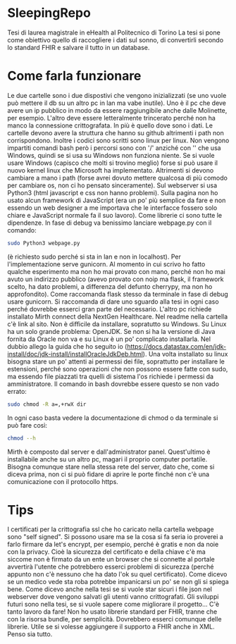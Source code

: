 # SleepingRepo
Tesi di laurea magistrale in eHealth al Politecnico di Torino
La tesi si pone come obiettivo quello di raccogliere i dati sul sonno, di convertirli secondo lo standard FHIR e salvare il tutto in un database.

# Come farla funzionare
Le due cartelle sono i due dispostivi che vengono inizializzati (se uno vuole può mettere il db su un altro pc in lan ma vabe inutile). Uno è il pc che deve avere un ip pubblico in modo da essere raggiungibile anche dalle Molinette, per esempio. L'altro deve essere letteralmente trincerato perché non ha manco la connessione crittografata. In più è quello dove sono i dati. Le cartelle devono avere la struttura che hanno su github altrimenti i path non corrispondono. Inoltre i codici sono scritti sono linux per linux. Non vengono impartiti comandi bash però i percorsi sono con  '/' anziché con '\' che usa Windows, quindi se si usa su Windows non funziona niente. Se si vuole usare Windows (capisco che molti si trovino meglio) forse si può usare il nuovo kernel linux che Microsoft ha implementato. Altrimenti si devono cambiare a mano i path (forse avrei dovuto mettere qualcosa di più comodo per cambiare os, non ci ho pensato sinceramente). Sul webserver si usa Python3 (html javascript e css non hanno problemi). Sulla pagina non ho usato alcun framework di JavaScript (era un po' più semplice da fare e non essendo un web designer a me importava che le interfacce fossero solo chiare e JavaScript normale fa il suo lavoro). Come librerie ci sono tutte le dipendenze. In fase di debug va benissimo lanciare webpage.py con il comando: 
``` Bash
sudo Python3 webpage.py
```
(è richiesto sudo perché si sta in lan e non in localhost). Per l'implementazione serve gunicorn. Al momento in cui scrivo ho fatto qualche esperimento ma non ho mai provato con mano, perché non ho mai avuto un indirizzo pubblico (avevo provato con noip ma flask, il framework scelto, ha dato problemi, a differenza del defunto cherrypy, ma non ho approfondito). Come raccomanda flask stesso da terminale in fase di debug usare gunicorn. Si raccomanda di dare uno sguardo alla tesi in ogni caso perché dovrebbe esserci gran parte del necessario.
L'altro pc richiede installato Mirth connect della NextGen Healthcare. Nel readme nella cartella c'è link al sito. Non è difficile da installare, sopratutto su Windows. Su Linux ha un solo grande problema: OpenJDK. Se non si ha la versione di Java fornita da Oracle non va e su Linux è un po' complicato installarla. Nel dubbio allego la guida che ho seguito io (https://docs.datastax.com/en/jdk-install/doc/jdk-install/installOracleJdkDeb.html). Una volta installato su linux bisogna stare un po' attenti ai permessi dei file, soprattutto per installare le estensioni, perché sono operazioni che non possono essere fatte con sudo, ma essendo file piazzati tra quelli di sistema l'os richiede i permessi da amministratore. Il comando in bash dovrebbe essere questo se non vado errato: 
```Bash
sudo chmod -R a=,+rwX dir
``` 
In ogni caso basta vedere la documentazione di chmod o da terminale si può fare così:
```Bash
chmod --h
```
Mirth è composto dal server e dall'administrator panel. Quest'ultimo è installabile anche su un altro pc, magari il proprio computer portatile. Bisogna comunque stare nella stessa rete del server, dato che, come si diceva prima, non ci si può fidare di aprire le porte finché non c'è una comunicazione con il protocollo https.

# Tips
I certificati per la crittografia ssl che ho caricato nella cartella webpage sono "self signed". Si possono usare ma se la cosa si fa seria io proverei a farlo firmare da let's encrypt, per esempio, perché è gratis e non da noie con la privacy. Cioè la sicurezza del certificato e della chiave c'è ma siccome non è firmato da un ente un browser che si connette al portale avvertirà l'utente che potrebbero esserci problemi di sicurezza (perché appunto non c'è nessuno che ha dato l'ok su quel certificato). Come dicevo se un medico vede sta roba potrebbe impanicarsi un po' se non gli si spiega bene.
Come dicevo anche nella tesi se si vuole star sicuri i file json nel webserver dove vengono salvati gli utenti vanno crittografati.
Gli sviluppi futuri sono nella tesi, se si vuole sapere come migliorare il progetto... C'è tanto lavoro da fare!
Non ho usato librerie standard per FHIR, tranne che con la risorsa bundle, per semplicità. Dovrebbero esserci comunque delle librerie. Utile se si volesse aggiungere il supporto a FHIR anche in XML.
Penso sia tutto.




